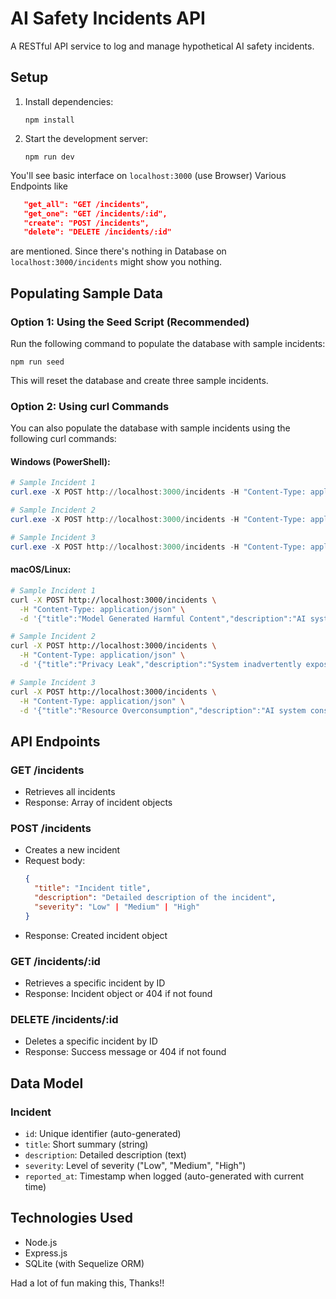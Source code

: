 # AI Safety Incidents API

A RESTful API service to log and manage hypothetical AI safety incidents.

## Setup

1. Install dependencies:
   ```
   npm install
   ```

2. Start the development server:
   ```
   npm run dev
   ```
You'll see basic interface on ``localhost:3000`` (use Browser)
Various Endpoints like 
```json
   "get_all": "GET /incidents",
   "get_one": "GET /incidents/:id",
   "create": "POST /incidents",
   "delete": "DELETE /incidents/:id"
```
are mentioned. Since there's nothing in Database on ``localhost:3000/incidents`` might show you nothing.

## Populating Sample Data

### Option 1: Using the Seed Script (Recommended)

Run the following command to populate the database with sample incidents:

```
npm run seed
```

This will reset the database and create three sample incidents.

### Option 2: Using curl Commands

You can also populate the database with sample incidents using the following curl commands:

#### Windows (PowerShell):

```powershell
# Sample Incident 1
curl.exe -X POST http://localhost:3000/incidents -H "Content-Type: application/json" -d "{\"title\":\"Model Generated Harmful Content\",\"description\":\"AI system produced inappropriate content despite safety measures\",\"severity\":\"Medium\"}"

# Sample Incident 2
curl.exe -X POST http://localhost:3000/incidents -H "Content-Type: application/json" -d "{\"title\":\"Privacy Leak\",\"description\":\"System inadvertently exposed user data in responses\",\"severity\":\"High\"}"

# Sample Incident 3
curl.exe -X POST http://localhost:3000/incidents -H "Content-Type: application/json" -d "{\"title\":\"Resource Overconsumption\",\"description\":\"AI system consumed excessive computational resources during routine operation\",\"severity\":\"Low\"}"
```

#### macOS/Linux:

```bash
# Sample Incident 1
curl -X POST http://localhost:3000/incidents \
  -H "Content-Type: application/json" \
  -d '{"title":"Model Generated Harmful Content","description":"AI system produced inappropriate content despite safety measures","severity":"Medium"}'

# Sample Incident 2
curl -X POST http://localhost:3000/incidents \
  -H "Content-Type: application/json" \
  -d '{"title":"Privacy Leak","description":"System inadvertently exposed user data in responses","severity":"High"}'

# Sample Incident 3
curl -X POST http://localhost:3000/incidents \
  -H "Content-Type: application/json" \
  -d '{"title":"Resource Overconsumption","description":"AI system consumed excessive computational resources during routine operation","severity":"Low"}'
```

## API Endpoints

### GET /incidents
- Retrieves all incidents
- Response: Array of incident objects

### POST /incidents
- Creates a new incident
- Request body:
  ```json
  {
    "title": "Incident title",
    "description": "Detailed description of the incident",
    "severity": "Low" | "Medium" | "High"
  }
  ```
- Response: Created incident object

### GET /incidents/:id
- Retrieves a specific incident by ID
- Response: Incident object or 404 if not found

### DELETE /incidents/:id
- Deletes a specific incident by ID
- Response: Success message or 404 if not found

## Data Model

### Incident
- `id`: Unique identifier (auto-generated)
- `title`: Short summary (string)
- `description`: Detailed description (text)
- `severity`: Level of severity ("Low", "Medium", "High")
- `reported_at`: Timestamp when logged (auto-generated with current time)

## Technologies Used
- Node.js
- Express.js
- SQLite (with Sequelize ORM)

Had a lot of fun making this, Thanks!!
